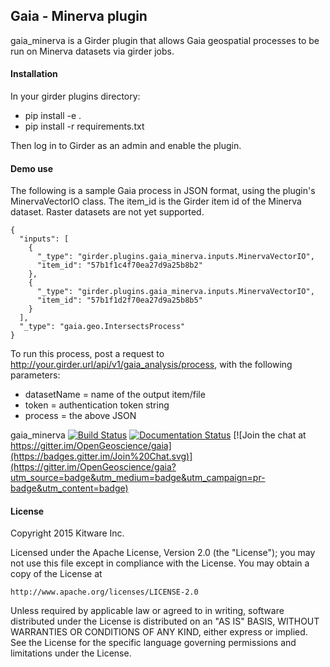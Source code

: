 ## Gaia - Minerva plugin

gaia_minerva is a Girder plugin that allows Gaia geospatial processes to be run on Minerva datasets via girder jobs.


#### Installation

In your girder plugins directory:
- pip install -e .
- pip install -r requirements.txt

Then log in to Girder as an admin and enable the plugin.



#### Demo use
The following is a sample Gaia process in JSON format, using the plugin's MinervaVectorIO class.
The item_id is the Girder item id of the Minerva dataset.
Raster datasets are not yet supported.


```
{
  "inputs": [
    {
      "_type": "girder.plugins.gaia_minerva.inputs.MinervaVectorIO",
      "item_id": "57b1f1c4f70ea27d9a25b8b2"
    },
    {
      "_type": "girder.plugins.gaia_minerva.inputs.MinervaVectorIO",
      "item_id": "57b1f1d2f70ea27d9a25b8b5"
    }
  ],
  "_type": "gaia.geo.IntersectsProcess"
}
```

To run this process, post a request to http://your.girder.url/api/v1/gaia_analysis/process, with the following parameters:

- datasetName = name of the output item/file
- token = authentication token string
- process = the above JSON



gaia_minerva [![Build Status](https://api.travis-ci.org/OpenDataAnalytics/gaia_minerva.svg?branch=master)](https://travis-ci.org/OpenDataAnalytics/gaia_minerva)  [![Documentation Status](https://readthedocs.org/projects/gaia/badge/?version=latest)](https://readthedocs.org/projects/gaia_minerva/?badge=latest) [![Join the chat at https://gitter.im/OpenGeoscience/gaia](https://badges.gitter.im/Join%20Chat.svg)](https://gitter.im/OpenGeoscience/gaia?utm_source=badge&utm_medium=badge&utm_campaign=pr-badge&utm_content=badge)



#### License

Copyright 2015 Kitware Inc.

Licensed under the Apache License, Version 2.0 (the "License"); you may not use this file except in compliance with the License. You may obtain a copy of the License at

    http://www.apache.org/licenses/LICENSE-2.0


Unless required by applicable law or agreed to in writing, software distributed under the License is distributed on an "AS IS" BASIS, WITHOUT WARRANTIES OR CONDITIONS OF ANY KIND, either express or implied. See the License for the specific language governing permissions and limitations under the License.
